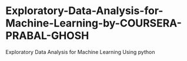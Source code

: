 # Exploratory-Data-Analysis-for-Machine-Learning-by-COURSERA-PRABAL-GHOSH
Exploratory Data Analysis for Machine Learning Using python 
